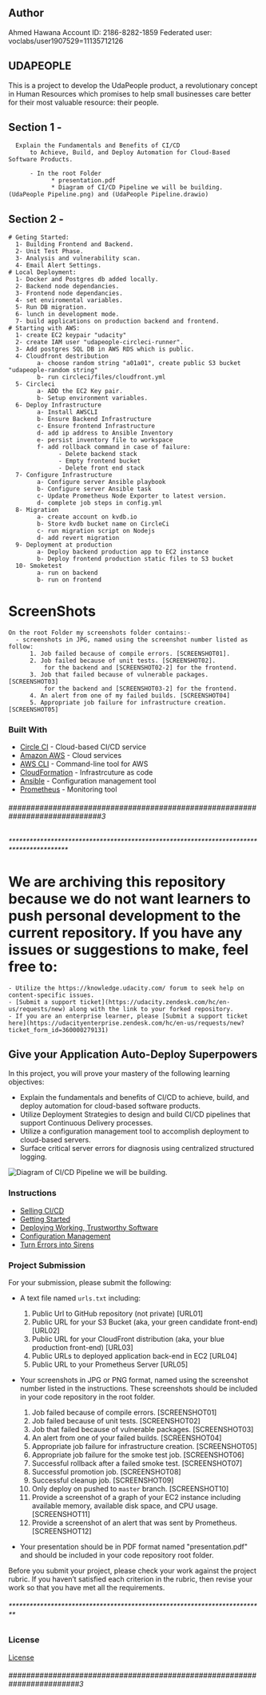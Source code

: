 ## Author
Ahmed Hawana
Account ID: 2186-8282-1859
Federated user: voclabs/user1907529=11135712126

## UDAPEOPLE
This is a project to develop the UdaPeople product, a revolutionary concept in Human Resources which promises to help small businesses care better for their most valuable resource: their people.

## Section 1 - 
      Explain the Fundamentals and Benefits of CI/CD 
          to Achieve, Build, and Deploy Automation for Cloud-Based Software Products.

          - In the root Folder
                * presentation.pdf
                * Diagram of CI/CD Pipeline we will be building. (UdaPeople Pipeline.png) and (UdaPeople Pipeline.drawio)

## Section 2 - 
    # Geting Started:
      1- Building Frontend and Backend.
      2- Unit Test Phase.
      3- Analysis and vulnerability scan.
      4- Email Alert Settings.
    # Local Deployment:
      1- Docker and Postgres db added locally.
      2- Backend node dependancies.
      3- Frontend node dependancies.
      4- set enviromental variables.
      5- Run DB migration.
      6- lunch in development mode.
      7- build applications on production backend and frontend.
    # Starting with AWS:
      1- create EC2 keypair "udacity"
      2- create IAM user "udapeople-circleci-runner".
      3- Add postgres SQL DB in AWS RDS which is public.
      4- Cloudfront destribution
            a- choose random string "a01a01", create public S3 bucket "udapeople-random string"
            b- run circleci/files/cloudfront.yml
      5- Circleci 
            a- ADD the EC2 Key pair.
            b- Setup environment variables.
      6- Deploy Infrastructure
            a- Install AWSCLI
            b- Ensure Backend Infrastructure 
            c- Ensure frontend Infrastructure
            d- add ip address to Ansible Inventory
            e- persist inventory file to workspace
            f- add rollback command in case of failure:
                  - Delete backend stack
                  - Empty frontend bucket
                  - Delete front end stack
      7- Configure Infrastructure
            a- Configure server Ansible playbook
            b- Configure server Ansible task
            c- Update Prometheus Node Exporter to latest version.
            d- complete job steps in config.yml
      8- Migration
            a- create account on kvdb.io
            b- Store kvdb bucket name on CircleCi
            c- run migration script on Nodejs
            d- add revert migration
      9- Deployment at production
            a- Deploy backend production app to EC2 instance
            b- Deploy frontend production static files to S3 bucket
      10- Smoketest
            a- run on backend
            b- run on frontend
            



# ScreenShots
    On the root Folder my screenshots folder contains:-
      - screenshots in JPG, named using the screenshot number listed as follow:
          1. Job failed because of compile errors. [SCREENSHOT01].
          2. Job failed because of unit tests. [SCREENSHOT02].
              for the backend and [SCREENSHOT02-2] for the frontend.
          3. Job that failed because of vulnerable packages. [SCREENSHOT03]
              for the backend and [SCREENSHOT03-2] for the frontend.
          4. An alert from one of my failed builds. [SCREENSHOT04]          
          5. Appropriate job failure for infrastructure creation. [SCREENSHOT05] 



### Built With

- [Circle CI](www.circleci.com) - Cloud-based CI/CD service
- [Amazon AWS](https://aws.amazon.com/) - Cloud services
- [AWS CLI](https://aws.amazon.com/cli/) - Command-line tool for AWS
- [CloudFormation](https://aws.amazon.com/cloudformation/) - Infrastrcuture as code
- [Ansible](https://www.ansible.com/) - Configuration management tool
- [Prometheus](https://prometheus.io/) - Monitoring tool



###### #############################################################################3
###### ###############################################################################
###### ****************************************************************************************
######
#  We are archiving this repository because we do not want learners to push personal development to the current repository. If you have any issues or suggestions to make, feel free to:
    - Utilize the https://knowledge.udacity.com/ forum to seek help on content-specific issues.
    - [Submit a support ticket](https://udacity.zendesk.com/hc/en-us/requests/new) along with the link to your forked repository. 
    - If you are an enterprise learner, please [Submit a support ticket here](https://udacityenterprise.zendesk.com/hc/en-us/requests/new?ticket_form_id=360000279131)

## Give your Application Auto-Deploy Superpowers

In this project, you will prove your mastery of the following learning objectives:

- Explain the fundamentals and benefits of CI/CD to achieve, build, and deploy automation for cloud-based software products.
- Utilize Deployment Strategies to design and build CI/CD pipelines that support Continuous Delivery processes.
- Utilize a configuration management tool to accomplish deployment to cloud-based servers.
- Surface critical server errors for diagnosis using centralized structured logging.

![Diagram of CI/CD Pipeline we will be building.](udapeople.png)

### Instructions

* [Selling CI/CD](instructions/0-selling-cicd.md)
* [Getting Started](instructions/1-getting-started.md)
* [Deploying Working, Trustworthy Software](instructions/2-deploying-trustworthy-code.md)
* [Configuration Management](instructions/3-configuration-management.md)
* [Turn Errors into Sirens](instructions/4-turn-errors-into-sirens.md)

### Project Submission

For your submission, please submit the following:

- A text file named `urls.txt` including:
  1. Public Url to GitHub repository (not private) [URL01]
  1. Public URL for your S3 Bucket (aka, your green candidate front-end) [URL02]
  1. Public URL for your CloudFront distribution (aka, your blue production front-end) [URL03]
  1. Public URLs to deployed application back-end in EC2 [URL04]
  1. Public URL to your Prometheus Server [URL05]

- Your screenshots in JPG or PNG format, named using the screenshot number listed in the instructions. These screenshots should be included in your code repository in the root folder.
  1. Job failed because of compile errors. [SCREENSHOT01]
  1. Job failed because of unit tests. [SCREENSHOT02]
  1. Job that failed because of vulnerable packages. [SCREENSHOT03]
  1. An alert from one of your failed builds. [SCREENSHOT04]
  1. Appropriate job failure for infrastructure creation. [SCREENSHOT05]
  1. Appropriate job failure for the smoke test job. [SCREENSHOT06]
  1. Successful rollback after a failed smoke test. [SCREENSHOT07]  
  1. Successful promotion job. [SCREENSHOT08]
  1. Successful cleanup job. [SCREENSHOT09]
  1. Only deploy on pushed to `master` branch. [SCREENSHOT10]
  1. Provide a screenshot of a graph of your EC2 instance including available memory, available disk space, and CPU usage. [SCREENSHOT11]
  1. Provide a screenshot of an alert that was sent by Prometheus. [SCREENSHOT12]

- Your presentation should be in PDF format named "presentation.pdf" and should be included in your code repository root folder. 

Before you submit your project, please check your work against the project rubric. If you haven’t satisfied each criterion in the rubric, then revise your work so that you have met all the requirements. 

###### *************************************************************************
###### ##########################################################################

### License

[License](LICENSE.md)


###### ########################################################################3
###### ########################################################################
